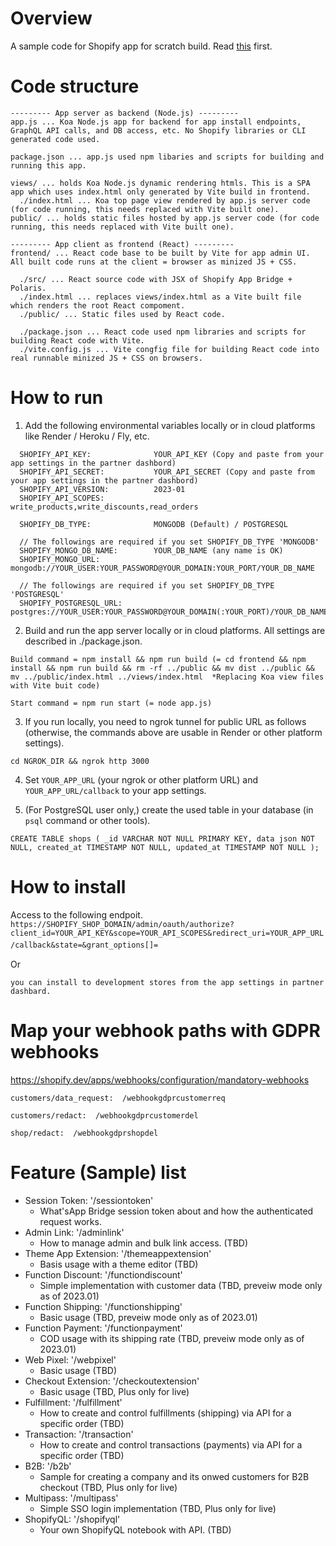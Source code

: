 # Overview
A sample code for Shopify app for scratch build. Read [this](https://shopify.dev/apps/auth/oauth/getting-started) first.


# Code structure
```
--------- App server as backend (Node.js) ---------
app.js ... Koa Node.js app for backend for app install endpoints, GraphQL API calls, and DB access, etc. No Shopify libraries or CLI generated code used.

package.json ... app.js used npm libaries and scripts for building and running this app.

views/ ... holds Koa Node.js dynamic rendering htmls. This is a SPA app which uses index.html only generated by Vite build in frontend.
  ./index.html ... Koa top page view rendered by app.js server code (for code running, this needs replaced with Vite built one).
public/ ... holds static files hosted by app.js server code (for code running, this needs replaced with Vite built one).

--------- App client as frontend (React) ---------
frontend/ ... React code base to be built by Vite for app admin UI. All built code runs at the client = browser as minized JS + CSS.

  ./src/ ... React source code with JSX of Shopify App Bridge + Polaris.
  ./index.html ... replaces views/index.html as a Vite built file which renders the root React compoment.  
  ./public/ ... Static files used by React code.
  
  ./package.json ... React code used npm libraries and scripts for building React code with Vite.
  ./vite.config.js ... Vite congfig file for building React code into real runnable minized JS + CSS on browsers.
```

# How to run
1. Add the following environmental variables locally or in cloud platforms like Render / Heroku / Fly, etc.
```
  SHOPIFY_API_KEY:              YOUR_API_KEY (Copy and paste from your app settings in the partner dashbord)
  SHOPIFY_API_SECRET:           YOUR_API_SECRET (Copy and paste from your app settings in the partner dashbord)
  SHOPIFY_API_VERSION:          2023-01
  SHOPIFY_API_SCOPES:           write_products,write_discounts,read_orders

  SHOPIFY_DB_TYPE:              MONGODB (Default) / POSTGRESQL

  // The followings are required if you set SHOPIFY_DB_TYPE 'MONGODB'
  SHOPIFY_MONGO_DB_NAME:        YOUR_DB_NAME (any name is OK)
  SHOPIFY_MONGO_URL:            mongodb://YOUR_USER:YOUR_PASSWORD@YOUR_DOMAIN:YOUR_PORT/YOUR_DB_NAME

  // The followings are required if you set SHOPIFY_DB_TYPE 'POSTGRESQL'
  SHOPIFY_POSTGRESQL_URL:       postgres://YOUR_USER:YOUR_PASSWORD@YOUR_DOMAIN(:YOUR_PORT)/YOUR_DB_NAME
```

2. Build and run the app server locally or in cloud platforms. All settings are described in ./package.json.
```
Build command = npm install && npm run build (= cd frontend && npm install && npm run build && rm -rf ../public && mv dist ../public && mv ../public/index.html ../views/index.html  *Replacing Koa view files with Vite buit code)

Start command = npm run start (= node app.js)
```

3. If you run locally, you need to ngrok tunnel for public URL as follows (otherwise, the commands above are usable in Render or other platform settings).
```
cd NGROK_DIR && ngrok http 3000
```

4. Set `YOUR_APP_URL` (your ngrok or other platform URL) and `YOUR_APP_URL/callback` to your app settings.

5. (For PostgreSQL user only,) create the used table in your database (in `psql` command or other tools).
```
CREATE TABLE shops ( _id VARCHAR NOT NULL PRIMARY KEY, data json NOT NULL, created_at TIMESTAMP NOT NULL, updated_at TIMESTAMP NOT NULL );
```

# How to install
Access to the following endpoit.
`https://SHOPIFY_SHOP_DOMAIN/admin/oauth/authorize?client_id=YOUR_API_KEY&scope=YOUR_API_SCOPES&redirect_uri=YOUR_APP_URL/callback&state=&grant_options[]=`　

Or 

`you can install to development stores from the app settings in partner dashbard.`

# Map your webhook paths with GDPR webhooks
https://shopify.dev/apps/webhooks/configuration/mandatory-webhooks

```
customers/data_request:  /webhookgdprcustomerreq

customers/redact:  /webhookgdprcustomerdel

shop/redact:  /webhookgdprshopdel
```

# Feature (Sample) list

- Session Token: '/sessiontoken' 
  - What'sApp Bridge session token about and how the authenticated request works.
- Admin Link: '/adminlink' 
  - How to manage admin and bulk link access. (TBD)
- Theme App Extension: '/themeappextension' 
  - Basis usage with a theme editor (TBD)
- Function Discount: '/functiondiscount' 
  - Simple implementation with customer data (TBD, preveiw mode only as of 2023.01)
- Function Shipping: '/functionshipping' 
  - Basic usage (TBD, preveiw mode only as of 2023.01)
- Function Payment: '/functionpayment' 
  - COD usage with its shipping rate (TBD, preveiw mode only as of 2023.01)
- Web Pixel: '/webpixel' 
  - Basic usage (TBD)
- Checkout Extension: '/checkoutextension' 
  - Basic usage (TBD, Plus only for live)
- Fulfillment: '/fulfillment' 
  - How to create and control fulfillments (shipping) via API for a specific order (TBD)
- Transaction: '/transaction' 
  - How to create and control transactions (payments) via API for a specific order (TBD)
- B2B: '/b2b' 
  - Sample for creating a company and its onwed customers for B2B checkout (TBD, Plus only for live)
- Multipass: '/multipass' 
  - Simple SSO login implementation (TBD, Plus only for live)
- ShopifyQL: '/shopifyql' 
  - Your own ShopifyQL notebook with API. (TBD)


